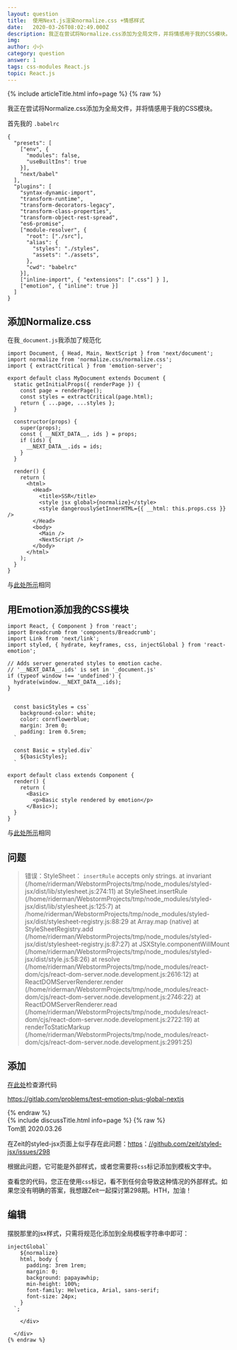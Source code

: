 ```yaml
---
layout: question
title:  使用Next.js渲染normalize.css +情感样式
date:   2020-03-26T08:02:49.000Z
description: 我正在尝试将Normalize.css添加为全局文件，并将情感用于我的CSS模块。首先我的 .babelrc{  "presets"  \[  ...
img: 
author: 小小
category: question
answer: 1
tags: css-modules React.js
topic: React.js
---
```

<div class="article-root">
  <div class="article">
    {% include articleTitle.html info=page %}
    {% raw %}
    <div class="article-content"><p><font style="vertical-align: inherit;"><font style="vertical-align: inherit;">我正在尝试将Normalize.css添加为全局文件，并将情感用于我的CSS模块。</font></font></p>

<p><font style="vertical-align: inherit;"><font style="vertical-align: inherit;">首先我的 </font></font><code>.babelrc</code></p>

<pre><code>{<font></font>
  "presets": [<font></font>
    ["env", {<font></font>
      "modules": false,<font></font>
      "useBuiltIns": true<font></font>
    }],<font></font>
    "next/babel"<font></font>
  ],<font></font>
  "plugins": [<font></font>
    "syntax-dynamic-import",<font></font>
    "transform-runtime",<font></font>
    "transform-decorators-legacy",<font></font>
    "transform-class-properties",<font></font>
    "transform-object-rest-spread",<font></font>
    "es6-promise",<font></font>
    ["module-resolver", {<font></font>
      "root": ["./src"],<font></font>
      "alias": {<font></font>
        "styles": "./styles",<font></font>
        "assets": "./assets",<font></font>
      },<font></font>
      "cwd": "babelrc"<font></font>
    }],<font></font>
    ["inline-import", { "extensions": [".css"] } ],<font></font>
    ["emotion", { "inline": true }]<font></font>
  ]<font></font>
}<font></font>
</code></pre>

<h2><font style="vertical-align: inherit;"><font style="vertical-align: inherit;">添加Normalize.css</font></font></h2>

<p><font style="vertical-align: inherit;"><font style="vertical-align: inherit;">在我</font></font><code>_document.js</code><font style="vertical-align: inherit;"><font style="vertical-align: inherit;">我添加了规范化</font></font></p>

<pre><code>import Document, { Head, Main, NextScript } from 'next/document';<font></font>
import normalize from 'normalize.css/normalize.css';<font></font>
import { extractCritical } from 'emotion-server';<font></font>
<font></font>
export default class MyDocument extends Document {<font></font>
  static getInitialProps({ renderPage }) {<font></font>
    const page = renderPage();<font></font>
    const styles = extractCritical(page.html);<font></font>
    return { ...page, ...styles };<font></font>
  }<font></font>
<font></font>
  constructor(props) {<font></font>
    super(props);<font></font>
    const { __NEXT_DATA__, ids } = props;<font></font>
    if (ids) {<font></font>
      __NEXT_DATA__.ids = ids;<font></font>
    }<font></font>
  }<font></font>
<font></font>
  render() {<font></font>
    return (<font></font>
      &lt;html&gt;<font></font>
        &lt;Head&gt;<font></font>
          &lt;title&gt;SSR&lt;/title&gt;<font></font>
          &lt;style jsx global&gt;{normalize}&lt;/style&gt;<font></font>
          &lt;style dangerouslySetInnerHTML={{ __html: this.props.css }} /&gt;<font></font>
        &lt;/Head&gt;<font></font>
        &lt;body&gt;<font></font>
          &lt;Main /&gt;<font></font>
          &lt;NextScript /&gt;<font></font>
        &lt;/body&gt;<font></font>
      &lt;/html&gt;<font></font>
    );<font></font>
  }<font></font>
}<font></font>
</code></pre>

<p><font style="vertical-align: inherit;"><font style="vertical-align: inherit;">与</font><a href="https://github.com/zeit/next.js/tree/canary/examples/with-global-stylesheet-simple" rel="nofollow noreferrer"><font style="vertical-align: inherit;">此处所示</font></a><font style="vertical-align: inherit;">相同</font></font><a href="https://github.com/zeit/next.js/tree/canary/examples/with-global-stylesheet-simple" rel="nofollow noreferrer"><font style="vertical-align: inherit;"></font></a></p>

<h2><font style="vertical-align: inherit;"><font style="vertical-align: inherit;">用Emotion添加我的CSS模块</font></font></h2>

<pre><code>import React, { Component } from 'react';<font></font>
import Breadcrumb from 'components/Breadcrumb';<font></font>
import Link from 'next/link';<font></font>
import styled, { hydrate, keyframes, css, injectGlobal } from 'react-emotion';<font></font>
<font></font>
// Adds server generated styles to emotion cache.<font></font>
// '__NEXT_DATA__.ids' is set in '_document.js'<font></font>
if (typeof window !== 'undefined') {<font></font>
  hydrate(window.__NEXT_DATA__.ids);<font></font>
}<font></font>
<font></font>
<font></font>
  const basicStyles = css`<font></font>
    background-color: white;<font></font>
    color: cornflowerblue;<font></font>
    margin: 3rem 0;<font></font>
    padding: 1rem 0.5rem;<font></font>
  `<font></font>
<font></font>
  const Basic = styled.div`<font></font>
    ${basicStyles};<font></font>
  `<font></font>
<font></font>
export default class extends Component {<font></font>
  render() {<font></font>
    return (<font></font>
      &lt;Basic&gt;<font></font>
        &lt;p&gt;Basic style rendered by emotion&lt;/p&gt;<font></font>
      &lt;/Basic&gt;);<font></font>
  }<font></font>
}<font></font>
</code></pre>

<p><font style="vertical-align: inherit;"><font style="vertical-align: inherit;">与</font><a href="https://github.com/zeit/next.js/tree/canary/examples/with-emotion" rel="nofollow noreferrer"><font style="vertical-align: inherit;">此处所示</font></a><font style="vertical-align: inherit;">相同</font></font><a href="https://github.com/zeit/next.js/tree/canary/examples/with-emotion" rel="nofollow noreferrer"><font style="vertical-align: inherit;"></font></a></p>

<h2><font style="vertical-align: inherit;"><font style="vertical-align: inherit;">问题</font></font></h2>

<blockquote>
  <p><font style="vertical-align: inherit;"><font style="vertical-align: inherit;">错误：StyleSheet： </font></font><code>insertRule</code> accepts only strings.
      at invariant (/home/riderman/WebstormProjects/tmp/node_modules/styled-jsx/dist/lib/stylesheet.js:274:11)
      at StyleSheet.insertRule (/home/riderman/WebstormProjects/tmp/node_modules/styled-jsx/dist/lib/stylesheet.js:125:7)
      at /home/riderman/WebstormProjects/tmp/node_modules/styled-jsx/dist/stylesheet-registry.js:88:29
      at Array.map (native)
      at StyleSheetRegistry.add (/home/riderman/WebstormProjects/tmp/node_modules/styled-jsx/dist/stylesheet-registry.js:87:27)
      at JSXStyle.componentWillMount (/home/riderman/WebstormProjects/tmp/node_modules/styled-jsx/dist/style.js:58:26)
      at resolve (/home/riderman/WebstormProjects/tmp/node_modules/react-dom/cjs/react-dom-server.node.development.js:2616:12)
      at ReactDOMServerRenderer.render (/home/riderman/WebstormProjects/tmp/node_modules/react-dom/cjs/react-dom-server.node.development.js:2746:22)
      at ReactDOMServerRenderer.read (/home/riderman/WebstormProjects/tmp/node_modules/react-dom/cjs/react-dom-server.node.development.js:2722:19)
      at renderToStaticMarkup (/home/riderman/WebstormProjects/tmp/node_modules/react-dom/cjs/react-dom-server.node.development.js:2991:25)</p>
</blockquote>

<h2><font style="vertical-align: inherit;"><font style="vertical-align: inherit;">添加</font></font></h2>

<p><font style="vertical-align: inherit;"><a href="https://gitlab.com/problems/test-emotion-plus-global-nextjs" rel="nofollow noreferrer"><font style="vertical-align: inherit;">在此处</font></a><font style="vertical-align: inherit;">检查源代码</font></font><a href="https://gitlab.com/problems/test-emotion-plus-global-nextjs" rel="nofollow noreferrer"><font style="vertical-align: inherit;"></font></a></p>

<p><a href="https://gitlab.com/problems/test-emotion-plus-global-nextjs" rel="nofollow noreferrer"><font style="vertical-align: inherit;"><font style="vertical-align: inherit;">https://gitlab.com/problems/test-emotion-plus-global-nextjs</font></font></a></p></div>
    {% endraw %}
  </div>

  <div class="discuss-wrapper">
    {% include discussTitle.html info=page %}
    {% raw %}
    <div class="discuss-item">
        <div class="discuss-parent">
          <div class="discuss-meta">
            <span class="discuss-user">Tom凯</span>
            <span class="discuss-time">2020.03.26</span>
          </div>
          <div class="discuss-comment"><p><font style="vertical-align: inherit;"><font style="vertical-align: inherit;">在Zeit的styled-jsx页面上似乎存在此问题：</font><a href="https://github.com/zeit/styled-jsx/issues/298" rel="nofollow noreferrer"><font style="vertical-align: inherit;">https</font></a><font style="vertical-align: inherit;">：</font></font><a href="https://github.com/zeit/styled-jsx/issues/298" rel="nofollow noreferrer"><font style="vertical-align: inherit;"><font style="vertical-align: inherit;">//github.com/zeit/styled-jsx/issues/298</font></font></a>  </p>

<p><font style="vertical-align: inherit;"><font style="vertical-align: inherit;">根据此问题，它可能是外部样式，或者您需要将</font></font><code>css</code><font style="vertical-align: inherit;"><font style="vertical-align: inherit;">标记</font><font style="vertical-align: inherit;">添加</font><font style="vertical-align: inherit;">到模板文字中。  </font></font></p>

<p><font style="vertical-align: inherit;"><font style="vertical-align: inherit;">查看您的代码，您正在使用</font></font><code>css</code><font style="vertical-align: inherit;"><font style="vertical-align: inherit;">标记，看不到任何会导致这种情况的外部样式。</font><font style="vertical-align: inherit;">如果您没有明确的答案，我想跟Zeit一起探讨第298期。</font><font style="vertical-align: inherit;">HTH，加油！</font></font></p>

<h2><font style="vertical-align: inherit;"><font style="vertical-align: inherit;">编辑</font></font></h2>

<p><font style="vertical-align: inherit;"><font style="vertical-align: inherit;">摆脱那里的jsx样式，只需将规范化添加到全局模板字符串中即可：</font></font></p>

<pre><code>injectGlobal`<font></font>
    ${normalize}<font></font>
    html, body {<font></font>
      padding: 3rem 1rem;<font></font>
      margin: 0;<font></font>
      background: papayawhip;<font></font>
      min-height: 100%;<font></font>
      font-family: Helvetica, Arial, sans-serif;<font></font>
      font-size: 24px;<font></font>
    }<font></font>
  `;<font></font>
</code></pre></div>
        </div>
        
      </div>
    {% endraw %}
  </div>
<div>
